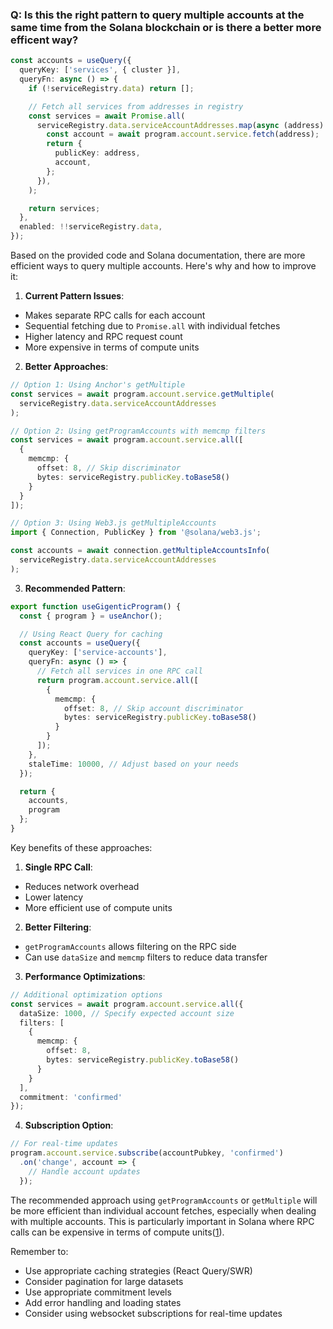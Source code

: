 ### Q: Is this the right pattern to query multiple accounts at the same time from the Solana blockchain or is there a better more efficent way?

```typescript
const accounts = useQuery({
  queryKey: ['services', { cluster }],
  queryFn: async () => {
    if (!serviceRegistry.data) return [];

    // Fetch all services from addresses in registry
    const services = await Promise.all(
      serviceRegistry.data.serviceAccountAddresses.map(async (address) => {
        const account = await program.account.service.fetch(address);
        return {
          publicKey: address,
          account,
        };
      }),
    );

    return services;
  },
  enabled: !!serviceRegistry.data,
});
```

Based on the provided code and Solana documentation, there are more efficient ways to query multiple accounts. Here's why and how to improve it:

1. **Current Pattern Issues**:

- Makes separate RPC calls for each account
- Sequential fetching due to `Promise.all` with individual fetches
- Higher latency and RPC request count
- More expensive in terms of compute units

2. **Better Approaches**:

```typescript:web/lib/hooks/blockchain/use-gigentic-program.ts
// Option 1: Using Anchor's getMultiple
const services = await program.account.service.getMultiple(
  serviceRegistry.data.serviceAccountAddresses
);

// Option 2: Using getProgramAccounts with memcmp filters
const services = await program.account.service.all([
  {
    memcmp: {
      offset: 8, // Skip discriminator
      bytes: serviceRegistry.publicKey.toBase58()
    }
  }
]);

// Option 3: Using Web3.js getMultipleAccounts
import { Connection, PublicKey } from '@solana/web3.js';

const accounts = await connection.getMultipleAccountsInfo(
  serviceRegistry.data.serviceAccountAddresses
);
```

3. **Recommended Pattern**:

```typescript:web/lib/hooks/blockchain/use-gigentic-program.ts
export function useGigenticProgram() {
  const { program } = useAnchor();

  // Using React Query for caching
  const accounts = useQuery({
    queryKey: ['service-accounts'],
    queryFn: async () => {
      // Fetch all services in one RPC call
      return program.account.service.all([
        {
          memcmp: {
            offset: 8, // Skip account discriminator
            bytes: serviceRegistry.publicKey.toBase58()
          }
        }
      ]);
    },
    staleTime: 10000, // Adjust based on your needs
  });

  return {
    accounts,
    program
  };
}
```

Key benefits of these approaches:

1. **Single RPC Call**:

- Reduces network overhead
- Lower latency
- More efficient use of compute units

2. **Better Filtering**:

- `getProgramAccounts` allows filtering on the RPC side
- Can use `dataSize` and `memcmp` filters to reduce data transfer

3. **Performance Optimizations**:

```typescript:web/lib/hooks/blockchain/use-gigentic-program.ts
// Additional optimization options
const services = await program.account.service.all({
  dataSize: 1000, // Specify expected account size
  filters: [
    {
      memcmp: {
        offset: 8,
        bytes: serviceRegistry.publicKey.toBase58()
      }
    }
  ],
  commitment: 'confirmed'
});
```

4. **Subscription Option**:

```typescript:web/lib/hooks/blockchain/use-gigentic-program.ts
// For real-time updates
program.account.service.subscribe(accountPubkey, 'confirmed')
  .on('change', account => {
    // Handle account updates
  });
```

The recommended approach using `getProgramAccounts` or `getMultiple` will be more efficient than individual account fetches, especially when dealing with multiple accounts. This is particularly important in Solana where RPC calls can be expensive in terms of compute units([1](https://solanacookbook.com/references/accounts.html#get-multiple-accounts)).

Remember to:

- Use appropriate caching strategies (React Query/SWR)
- Consider pagination for large datasets
- Use appropriate commitment levels
- Add error handling and loading states
- Consider using websocket subscriptions for real-time updates
